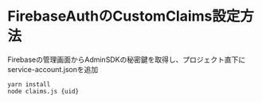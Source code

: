 # FirebaseAuthのCustomClaims設定方法

Firebaseの管理画面からAdminSDKの秘密鍵を取得し、プロジェクト直下にservice-account.jsonを追加
```
yarn install
node claims.js {uid}
```
